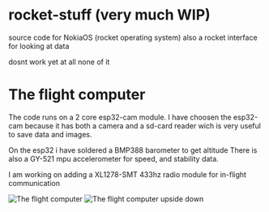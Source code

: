 # rocket-stuff (very much WIP)

source code for NokiaOS (rocket operating system)
also a rocket interface for looking at data

dosnt work yet at all none of it 


# The flight computer
The code runs on a 2 core esp32-cam module.
I have choosen the esp32-cam because it has both a camera and a sd-card reader wich is very useful to save data and images.

On the esp32 i have soldered a BMP388 barometer to get altitude
There is also a GY-521 mpu accelerometer for speed, and stability data.

I am working on adding a XL1278-SMT 433hz radio module for in-flight communication

![The flight computer](https://github.com/Un10ck3d/rocket-stuff/blob/main/compuer.jpg?raw=true)
![The flight computer upside down](https://github.com/Un10ck3d/rocket-stuff/blob/main/computer-upsidedown.jpg?raw=true)
